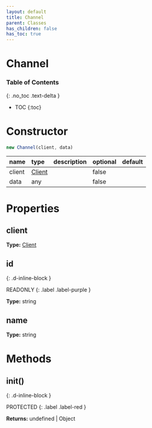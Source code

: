 ```yaml
---
layout: default
title: Channel
parent: Classes
has_children: false
has_toc: true
---
```


# Channel
### Table of Contents
{: .no_toc .text-delta }

- TOC
{:toc}
# Constructor
```js
new Channel(client, data)
```
| name | type | description | optional | default |
|:-----|:-----|:------------|:---------|:--------|
| client | [Client](classes/Client) |  | false |  |
| data | any |  | false |  |

# Properties
## client
**Type:** [Client](classes/Client)

## id
{: .d-inline-block }

READONLY
{: .label .label-purple }

**Type:** string

## name
**Type:** string

# Methods
## init()
{: .d-inline-block }

PROTECTED
{: .label .label-red }

**Returns:** undefined | Object

